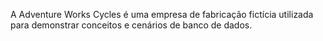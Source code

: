 A Adventure Works Cycles é uma empresa de fabricação fictícia utilizada para demonstrar conceitos e cenários de banco de dados.